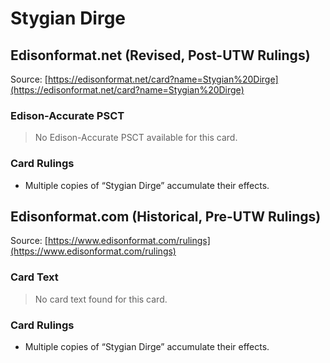 # Stygian Dirge

## Edisonformat.net (Revised, Post-UTW Rulings)

Source: [https://edisonformat.net/card?name=Stygian%20Dirge](https://edisonformat.net/card?name=Stygian%20Dirge)

### Edison-Accurate PSCT

> No Edison-Accurate PSCT available for this card.

### Card Rulings

*   Multiple copies of “Stygian Dirge” accumulate their effects.


## Edisonformat.com (Historical, Pre-UTW Rulings)

Source: [https://www.edisonformat.com/rulings](https://www.edisonformat.com/rulings)

### Card Text

> No card text found for this card.

### Card Rulings

*   Multiple copies of “Stygian Dirge” accumulate their effects.



